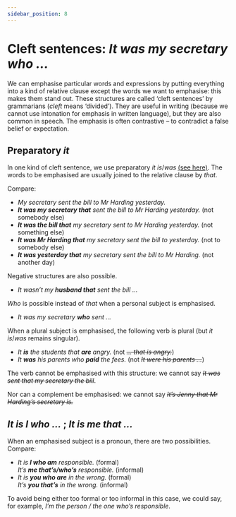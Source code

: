 ```yaml
---
sidebar_position: 8
---
```


# Cleft sentences: *It was my secretary who …*

We can emphasise particular words and expressions by putting everything into a kind of relative clause except the words we want to emphasise: this makes them stand out. These structures are called ‘cleft sentences’ by grammarians (*cleft* means ‘divided’). They are useful in writing (because we cannot use intonation for emphasis in written language), but they are also common in speech. The emphasis is often contrastive – to contradict a false belief or expectation.

## Preparatory *it*

In one kind of cleft sentence, we use preparatory *it is*/*was* [(see here)](./preparatory-it-subject). The words to be emphasised are usually joined to the relative clause by *that*.

Compare:

- *My secretary sent the bill to Mr Harding yesterday.*
- ***It was my secretary that** sent the bill to Mr Harding yesterday.* (not somebody else)
- ***It was the bill that** my secretary sent to Mr Harding yesterday.* (not something else)
- ***It was Mr Harding that** my secretary sent the bill to yesterday.* (not to somebody else)
- ***It was yesterday that** my secretary sent the bill to Mr Harding.* (not another day)

Negative structures are also possible.

- *It wasn’t my **husband that** sent the bill …*

*Who* is possible instead of *that* when a personal subject is emphasised.

- *It was my secretary **who** sent …*

When a plural subject is emphasised, the following verb is plural (but *it is*/*was* remains singular).

- *It **is** the students that **are** angry.* (not *~~… that is angry.~~*)
- *It **was** his parents who **paid** the fees.* (not *~~It were his parents …~~*)

The verb cannot be emphasised with this structure: we cannot say *~~It was sent that my secretary the bill~~*.

Nor can a complement be emphasised: we cannot say *~~It’s Jenny that Mr Harding’s secretary is.~~*

## *It is I who …* ; *It is me that …*

When an emphasised subject is a pronoun, there are two possibilities. Compare:

- *It is **I who am** responsible.* (formal)  
  *It’s **me that’s/who’s** responsible.* (informal)
- *It is **you who are** in the wrong.* (formal)  
  *It’s **you that’s** in the wrong.* (informal)

To avoid being either too formal or too informal in this case, we could say, for example, *I’m the person / the one who’s responsible*.

